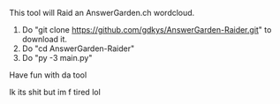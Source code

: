 This tool will Raid an AnswerGarden.ch wordcloud. 
1. Do "git clone https://github.com/gdkys/AnswerGarden-Raider.git" to download it.
2. Do "cd AnswerGarden-Raider"
3. Do "py -3 main.py"

Have fun with da tool

Ik its shit but im f tired lol
